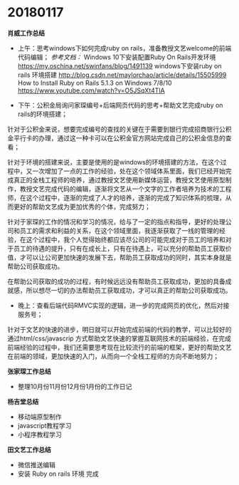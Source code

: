 # 20180117

**肖威工作总结**
- 上午：思考windows下如何完成ruby on rails，准备教授文艺welcome的前端代码编辑；
*参考文档：*
Windows 10下安装配置Ruby On Rails开发环境 https://my.oschina.net/swinfans/blog/1491139
windows下安装ruby on rails 环境搭建 http://blog.csdn.net/maylorchao/article/details/15505999
How to Install Ruby on Rails 5.1.3 on Windows 7/8/10
https://www.youtube.com/watch?v=O5JSqXt4TlA

- 下午：公积金局询问家琛编号+后端网页代码的思考+帮助文艺完成ruby on rails的环境搭建；

针对于公积金来说，想要完成编号的查找的关键在于需要到银行完成招商银行公积金平行卡的办理，通过这一种卡可以在公积金官方网站完成自己的公积金信息的查看；

针对于环境的搭建来说，主要是使用的是windows的环境搭建的方法，在这个过程中，又一次增加了一点的工作的经验，处在这个领域体系里面，我们已经开始完成真正的全栈工程师的培养，通过教授文艺使用新媒体运营，教授文艺使用原型制作，教授文艺完成代码的编辑，逐渐将文艺从一个文字的工作者培养为技术的工程师，在这个过程中，逐渐的完成了人才的培养，逐渐的完成了知识体系的梳理，从而更好的帮助文艺成为更加优秀的个体，完成努力；

针对于家琛的工作的情况和学习的情况，给与了一定的指点和指导，更好的处理公司和员工的需求和利益的关系，在这个领域里面，我逐渐获取了一线的管理的经验，在这个过程中，我个人觉得始终都应该尽公司的可能完成对于员工的培养和对于员工的待遇的提升，只有在成长上，只有在待遇上，可以充分的帮助员工获取价值，才可以让公司更加快速的发展下去，帮助员工获取成功的同时，其实本身就是帮助公司获取成功。

在帮助公司获取的成功的过程，有时候远远没有帮助员工获取成功，更加的具备成就感，所以想尽一切的办法帮助员工获取成功，才可以真正的帮助公司获取成功。

- 晚上：查看后端代码RMVC实现的逻辑，进一步的完成网页的优化，然后对接服务号；

针对于文艺的快速的进步，明日就可以开始完成前端的代码的教学，可以比较好的通过html/css/javascrip
方式帮助文艺快速的掌握互联网技术的前端经验，在完成前端经验的过程中，我们还需要思考现在比较流行的前端的框架，更好的帮助文艺在前端的领域，更加快速的入门，从而向一个全栈工程师的方向不断地努力；

**张家琛工作总结**
- 整理10月份11月份12月份1月份的工作日记

**杨吉堂总结**
- 移动端原型制作
- javascript教程学习
- 小程序教程学习


**田文艺工作总结**
- 微信推送编辑
- 安装 Ruby on rails 环境 完成
